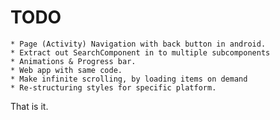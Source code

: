 TODO
====

    * Page (Activity) Navigation with back button in android.
    * Extract out SearchComponent in to multiple subcomponents
    * Animations & Progress bar.
    * Web app with same code.
    * Make infinite scrolling, by loading items on demand
    * Re-structuring styles for specific platform.

That is it.